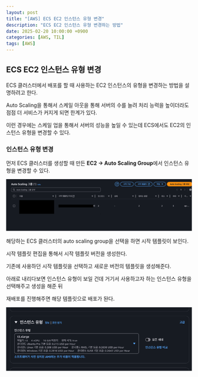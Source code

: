 ```yaml
---
layout: post
title: "[AWS] ECS EC2 인스턴스 유형 변경"
description: "ECS EC2 인스턴스 유형 변경하는 방법"
date: 2025-02-20 10:00:00 +0900
categories: [AWS, TIL]
tags: [AWS]
---
```


## ECS EC2 인스턴스 유형 변경

ECS 클러스터에서 배포를 할 때 사용하는 EC2 인스턴스의 유형을 변경하는 방법을 설명하려고 한다.

Auto Scaling을 통해서 스케일 아웃을 통해 서버의 수를 늘려 처리 능력을 높이더라도 점점 더 서비스가 커지게 되면 한계가 있다.

이런 경우에는 스케일 업을 통해서 서버의 성능을 높일 수 있는데 ECS에서도 EC2의 인스턴스 유형을 변경할 수 있다.

### 인스턴스 유형 변경

먼저 ECS 클러스터를 생성할 때 만든 **EC2 -> Auto Scaling Group**에서 인스턴스 유형을 변경할 수 있다.

![auto-scaling-group](/assets/img/post/auto-scaling-group.png)

해당하는 ECS 클러스터의 auto scaling group을 선택을 하면 시작 템플릿이 보인다.

시작 템플릿 편집을 통해서 시작 템플릿 버전을 생성한다.

기존에 사용하던 시작 템플릿을 선택하고 새로운 버전의 템플릿을 생성해준다.

아래로 내리다보면 인스턴스 유형이 보일 건데 거기서 사용하고자 하는 인스턴스 유형을 선택해주고 생성을 해준 뒤

재배포를 진행해주면 해당 템플릿으로 배포가 돤다.

![instance-type](/assets/img/post/start-template-instance.png)